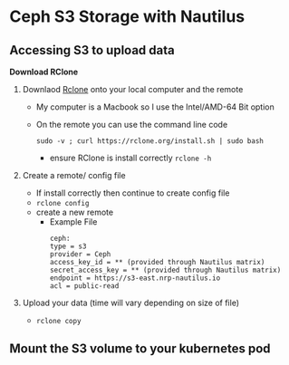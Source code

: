 # Ceph S3 Storage with Nautilus

## Accessing S3 to upload data

**Download RClone**
1. Downlaod [Rclone](https://rclone.org/downloads/) onto your local computer and the remote 

   - My computer is a Macbook so I use the Intel/AMD-64 Bit option
   - On the remote you can use the command line code
     
      `sudo -v ; curl https://rclone.org/install.sh | sudo bash`
     - ensure RClone is install correctly `rclone -h`

2. Create a remote/ config file
   * If install correctly then continue to create config file
   * `rclone config`
   *  create a new remote
       - Example File
         ```
         ceph:
         type = s3
         provider = Ceph
         access_key_id = ** (provided through Nautilus matrix)
         secret_access_key = ** (provided through Nautilus matrix)
         endpoint = https://s3-east.nrp-nautilus.io
         acl = public-read
         ```
3. Upload your data (time will vary depending on size of file)
    * `rclone copy`

## Mount the S3 volume to your kubernetes pod
